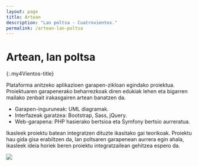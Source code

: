 ```yaml
---
layout: page
title: Artean 
description: "Lan poltsa - Cuatrovientos."
permalink: /artean-lan-poltsa
---
```


# Artean, lan poltsa
{:.my4Vientos-title}


Plataforma anitzeko aplikazioen garapen-zikloan egindako proiektua.
Proiektuaren garapenerako beharrezkoak diren edukiak lehen eta bigarren mailako zenbait irakasgairen artean banatzen da.
- Garapen-inguruneak: UML diagramak.
- Interfazeak garatzea: Bootstrap, Sass, jQuery.
- Web-garapena: PHP hasierako bertsioa eta Symfony bertsio aurreratua.

Ikasleek proiektu batean integratzen dituzte ikasitako gai teorikoak.
Proiektu hau gida gisa erabiltzen da, lan poltsaren garapenean aurrera egin ahala, ikasleek ideia horiek beren proiektu integratzailean gehitzea espero da.


<div class="container ">
    <div class="row">
        <div class="col-4 mx-auto">
            <img src="{{ 'assets/images/artean-removebg.png' }}" >
        </div>
    </div>
</div>